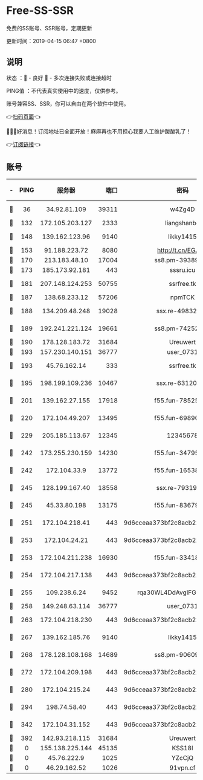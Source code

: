 # Free-SS-SSR

免费的SS账号、SSR账号，定期更新

更新时间：2019-04-15 06:47 +0800

## 说明

状态     ：🙂 - 良好 🙁 - 多次连接失败或连接超时

PING值   ：不代表真实使用中的速度，仅供参考。

账号兼容SS、SSR，你可以自由在两个软件中使用。

👉[扫码页面](https://liesauer.github.io/Free-SS-SSR/)👈

🎉🎉🎉好消息！订阅地址已全面开放！麻麻再也不用担心我要人工维护酸酸乳了！

👉[订阅链接](https://www.liesauer.net/yogurt/subscribe?ACCESS_TOKEN=DAYxR3mMaZAsaqUb)👈

## 账号

|-|PING|服务器|端口|密码|加密方式|区域|
|:----:|:----:|:-----:|-----:|:----:|:----:|:----:|
|🙂|36|34.92.81.109|39311|w4Zg4D|chacha20-ietf|US|
|🙂|132|172.105.203.127|2333|liangshanbo|chacha20|JP|
|🙂|148|139.162.123.96|9140|likky1415|aes-256-cfb|JP|
|🙂|153|91.188.223.72|8080|http://t.cn/EGJIyrl|rc4-md5|RU|
|🙂|170|213.183.48.10|17004|ss8.pm-39389618|rc4-md5|RU|
|🙂|173|185.173.92.181|443|sssru.icu|rc4-md5|RU|
|🙂|181|207.148.124.253|50755|ssrfree.tk|aes-256-cfb|SG|
|🙂|187|138.68.233.12|57206|npmTCK|rc4-md5|US|
|🙂|188|134.209.48.248|19028|ssx.re-49832204|aes-256-cfb|US|
|🙂|189|192.241.221.124|19661|ss8.pm-74252941|aes-256-cfb|US|
|🙂|190|178.128.183.72|31684|Ureuwert|chacha20|US|
|🙂|193|157.230.140.151|36777|user_0731|chacha20|US|
|🙂|193|45.76.162.14|333|ssrfree.tk|aes-256-cfb|SG|
|🙂|195|198.199.109.236|10467|ssx.re-63120121|aes-256-cfb|US|
|🙂|201|139.162.27.155|17918|f55.fun-78525577|aes-256-cfb|SG|
|🙂|220|172.104.49.207|13495|f55.fun-69890671|aes-256-cfb|SG|
|🙂|229|205.185.113.67|12345|12345678|aes-256-cfb|US|
|🙂|242|173.255.230.159|14230|f55.fun-34795666|aes-256-cfb|US|
|🙂|242|172.104.33.9|13772|f55.fun-16538907|aes-256-cfb|SG|
|🙂|245|128.199.167.40|18558|ssx.re-79319612|aes-256-cfb|SG|
|🙂|245|45.33.80.198|13175|f55.fun-83679067|aes-256-cfb|US|
|🙂|251|172.104.218.41|443|9d6cceaa373bf2c8acb22e60b6a58be6|aes-256-cfb|US|
|🙂|253|172.104.24.21|443|9d6cceaa373bf2c8acb22e60b6a58be6|aes-256-cfb|US|
|🙂|253|172.104.211.238|16930|f55.fun-33418669|aes-256-cfb|US|
|🙂|254|172.104.217.138|443|9d6cceaa373bf2c8acb22e60b6a58be6|aes-256-cfb|US|
|🙂|255|109.238.6.24|9452|rqa30WL4DdAvgIFG6Fs3znzTa|aes-256-cfb|FR|
|🙂|258|149.248.63.114|36777|user_0731|chacha20|CA|
|🙂|263|172.104.218.230|443|9d6cceaa373bf2c8acb22e60b6a58be6|aes-256-cfb|US|
|🙂|267|139.162.185.76|9140|likky1415|aes-256-cfb|DE|
|🙂|268|178.128.108.168|14689|ss8.pm-90609245|aes-256-cfb|SG|
|🙂|272|172.104.209.198|443|9d6cceaa373bf2c8acb22e60b6a58be6|aes-256-cfb|US|
|🙂|280|172.104.215.24|443|9d6cceaa373bf2c8acb22e60b6a58be6|aes-256-cfb|US|
|🙂|294|198.74.58.40|443|9d6cceaa373bf2c8acb22e60b6a58be6|aes-256-cfb|US|
|🙂|342|172.104.31.152|443|9d6cceaa373bf2c8acb22e60b6a58be6|aes-256-cfb|US|
|🙂|392|142.93.218.115|31684|Ureuwert|chacha20|IN|
|🙁|0|155.138.225.144|45135|KSS18l|rc4-md5|US|
|🙁|0|45.76.222.9|1025|YZcCjQ|rc4-md5|JP|
|🙁|0|46.29.162.52|1026|91vpn.cf|rc4-md5|RU|
